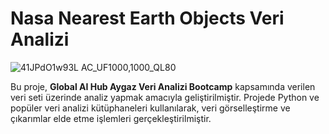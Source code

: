 # Nasa Nearest Earth Objects Veri Analizi


![41JPdO1w93L _AC_UF1000,1000_QL80_](https://github.com/user-attachments/assets/232c9247-594e-43ea-a87b-fc6d336ac0fc)

Bu proje, **Global AI Hub Aygaz Veri Analizi Bootcamp** kapsamında verilen veri seti üzerinde analiz yapmak amacıyla geliştirilmiştir. Projede Python ve popüler veri analizi kütüphaneleri kullanılarak, veri görselleştirme ve çıkarımlar elde etme işlemleri gerçekleştirilmiştir.
